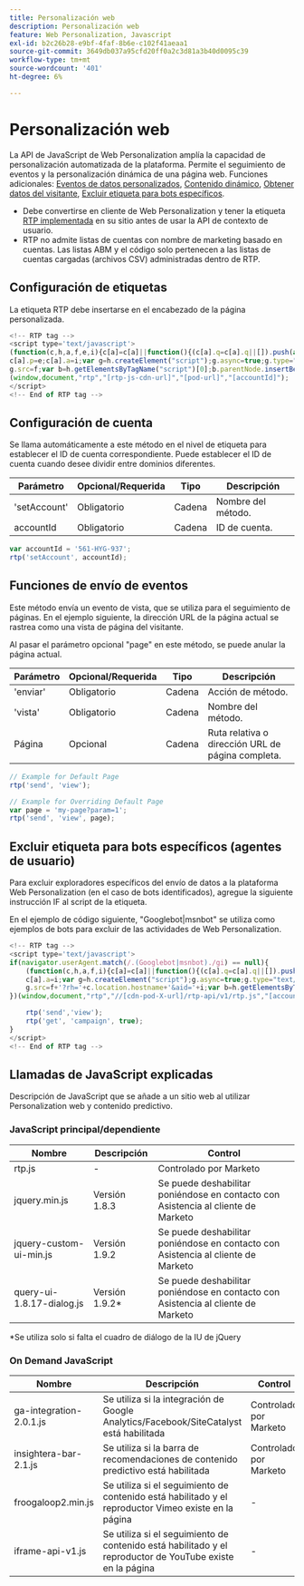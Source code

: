 ```yaml
---
title: Personalización web
description: Personalización web
feature: Web Personalization, Javascript
exl-id: b2c26b28-e9bf-4faf-8b6e-c102f41aeaa1
source-git-commit: 3649db037a95cfd20ff0a2c3d81a3b40d0095c39
workflow-type: tm+mt
source-wordcount: '401'
ht-degree: 6%

---
```


# Personalización web

La API de JavaScript de Web Personalization amplía la capacidad de personalización automatizada de la plataforma. Permite el seguimiento de eventos y la personalización dinámica de una página web. Funciones adicionales: [Eventos de datos personalizados](custom-data-events.md), [Contenido dinámico](web-personalization.md), [Obtener datos del visitante](get-visitor-data.md), [Excluir etiqueta para bots específicos](#exclude_tag_for_specific_bots).

- Debe convertirse en cliente de Web Personalization y tener la etiqueta [RTP implementada](https://experienceleague.adobe.com/es/docs/marketo/using/product-docs/web-personalization/rtp-tag-implementation/deploy-the-rtp-javascript) en su sitio antes de usar la API de contexto de usuario.
- RTP no admite listas de cuentas con nombre de marketing basado en cuentas. Las listas ABM y el código solo pertenecen a las listas de cuentas cargadas (archivos CSV) administradas dentro de RTP.

## Configuración de etiquetas

La etiqueta RTP debe insertarse en el encabezado de la página personalizada.

```javascript
<!-- RTP tag -->
<script type='text/javascript'>
(function(c,h,a,f,e,i){c[a]=c[a]||function(){(c[a].q=c[a].q||[]).push(arguments)};
c[a].p=e;c[a].a=i;var g=h.createElement("script");g.async=true;g.type="text/javascript";
g.src=f;var b=h.getElementsByTagName("script")[0];b.parentNode.insertBefore(g,b)})
(window,document,"rtp","[rtp-js-cdn-url]","[pod-url]","[accountId]");
</script>
<!-- End of RTP tag -->
```

## Configuración de cuenta

Se llama automáticamente a este método en el nivel de etiqueta para establecer el ID de cuenta correspondiente. Puede establecer el ID de cuenta cuando desee dividir entre dominios diferentes.

| Parámetro | Opcional/Requerida | Tipo | Descripción |
|--------------|-------------------|--------|--------------|
| &#39;setAccount&#39; | Obligatorio | Cadena | Nombre del método. |
| accountId | Obligatorio | Cadena | ID de cuenta. |

```javascript
var accountId = '561-HYG-937';
rtp('setAccount', accountId);
```

## Funciones de envío de eventos

Este método envía un evento de vista, que se utiliza para el seguimiento de páginas. En el ejemplo siguiente, la dirección URL de la página actual se rastrea como una vista de página del visitante.

Al pasar el parámetro opcional &quot;page&quot; en este método, se puede anular la página actual.

| Parámetro | Opcional/Requerida | Tipo | Descripción |
|-----------|-------------------|--------|---------------------------------|
| &#39;enviar&#39; | Obligatorio | Cadena | Acción de método. |
| &#39;vista&#39; | Obligatorio | Cadena | Nombre del método. |
| Página | Opcional | Cadena | Ruta relativa o dirección URL de página completa. |

```javascript
// Example for Default Page
rtp('send', 'view');

// Example for Overriding Default Page
var page = 'my-page?param=1';
rtp('send', 'view', page);
```

## Excluir etiqueta para bots específicos (agentes de usuario)

Para excluir exploradores específicos del envío de datos a la plataforma Web Personalization (en el caso de bots identificados), agregue la siguiente instrucción IF al script de la etiqueta.

En el ejemplo de código siguiente, &quot;Googlebot|msnbot&quot; se utiliza como ejemplos de bots para excluir de las actividades de Web Personalization.

```javascript
<!-- RTP tag -->
<script type='text/javascript'>
if(navigator.userAgent.match(/.(Googlebot|msnbot)./gi) == null){
    (function(c,h,a,f,i){c[a]=c[a]||function(){(c[a].q=c[a].q||[]).push(arguments)};
    c[a].a=i;var g=h.createElement("script");g.async=true;g.type="text/javascript";
    g.src=f+'?rh='+c.location.hostname+'&aid='+i;var b=h.getElementsByTagName("script")[0];b.parentNode.insertBefore(g,b);
})(window,document,"rtp","//[cdn-pod-X-url]/rtp-api/v1/rtp.js","[accountId]");

    rtp('send','view');
    rtp('get', 'campaign', true);
}
</script>
<!-- End of RTP tag -->
```

## Llamadas de JavaScript explicadas

Descripción de JavaScript que se añade a un sitio web al utilizar Personalization web y contenido predictivo.

### JavaScript principal/dependiente

| Nombre | Descripción | Control |
|---------------------------|-------------|--------------------------------------------------------|
| rtp.js | - | Controlado por Marketo |
| jquery.min.js | Versión 1.8.3 | Se puede deshabilitar poniéndose en contacto con Asistencia al cliente de Marketo |
| jquery-custom-ui-min.js | Versión 1.9.2 | Se puede deshabilitar poniéndose en contacto con Asistencia al cliente de Marketo |
| query-ui-1.8.17-dialog.js | Versión 1.9.2* | Se puede deshabilitar poniéndose en contacto con Asistencia al cliente de Marketo |

*Se utiliza solo si falta el cuadro de diálogo de la IU de jQuery

### On Demand JavaScript

| Nombre | Descripción | Control |
|-------------------------|-----------------------------------------------------------------------|-----------------------|
| ga-integration-2.0.1.js | Se utiliza si la integración de Google Analytics/Facebook/SiteCatalyst está habilitada | Controlado por Marketo |
| insightera-bar-2.1.js | Se utiliza si la barra de recomendaciones de contenido predictivo está habilitada | Controlado por Marketo |
| froogaloop2.min.js | Se utiliza si el seguimiento de contenido está habilitado y el reproductor Vimeo existe en la página | - |
| iframe-api-v1.js | Se utiliza si el seguimiento de contenido está habilitado y el reproductor de YouTube existe en la página | - |
